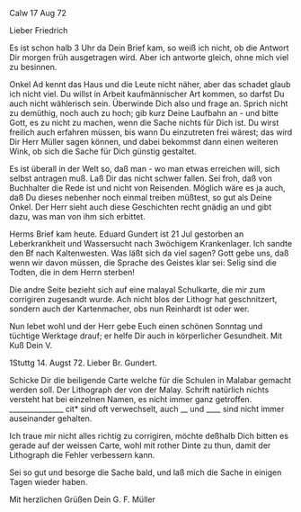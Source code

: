  Calw 17 Aug 72

Lieber Friedrich

Es ist schon halb 3 Uhr da Dein Brief kam, so weiß ich nicht, ob die Antwort Dir morgen früh ausgetragen wird. Aber ich antworte gleich, ohne mich viel zu besinnen.

Onkel Ad kennt das Haus und die Leute nicht näher, aber das schadet glaub ich nicht viel. Du willst in Arbeit kaufmännischer Art kommen, so darfst Du auch nicht wählerisch sein. Überwinde Dich also und frage an. Sprich nicht zu demüthig, noch auch zu hoch; gib kurz Deine Laufbahn an - und bitte Gott, es zu nicht zu machen, wenn die Sache nichts für Dich ist. Du wirst freilich auch erfahren müssen, bis wann Du einzutreten frei wärest; das wird Dir Herr Müller sagen können, und dabei bekommst dann einen weiteren Wink, ob sich die Sache für Dich günstig gestaltet.

Es ist überall in der Welt so, daß man - wo man etwas erreichen will, sich selbst antragen muß. Laß Dir das nicht schwer fallen. Sei froh, daß von Buchhalter die Rede ist und nicht von Reisenden. Möglich wäre es ja auch, daß Du dieses nebenher noch einmal treiben müßtest, so gut als Deine Onkel. Der Herr sieht auch diese Geschichten recht gnädig an und gibt dazu, was man von ihm sich erbittet.

Herms Brief kam heute. Eduard Gundert ist 21 Jul gestorben an Leberkrankheit und Wassersucht nach 3wöchigem Krankenlager. Ich sandte den Bf nach Kaltenwesten. Was läßt sich da viel sagen? Gott gebe uns, daß wenn wir davon müssen, die Sprache des Geistes klar sei: Selig sind die Todten, die in dem Herrn sterben!

Die andre Seite bezieht sich auf eine malayal Schulkarte, die mir zum corrigiren zugesandt wurde. Ach nicht blos der Lithogr hat geschnitzert, sondern auch der Kartenmacher, obs nun Reinhardt ist oder wer.

Nun lebet wohl und der Herr gebe Euch einen schönen Sonntag und tüchtige Werktage drauf; er helfe Dir auch in körperlicher Gesundheit. Mit Kuß  Dein V.


 1Stuttg 14. Augst 72.
Lieber Br. Gundert.

Schicke Dir die beiligende Carte welche für die Schulen in Malabar gemacht werden soll. Der Lithograph der von der Malay. Schrift natürlich nichts versteht hat bei einzelnen Namen, es nicht immer ganz getroffen. _______________ cit* sind oft verwechselt, auch __ und ____ sind nicht immer auseinander gehalten.

Ich traue mir nicht alles richtig zu corrigiren, möchte deßhalb Dich bitten es gerade auf der weissen Carte, wohl mit rother Dinte zu thun, damit der Lithograph die Fehler verbessern kann.

Sei so gut und besorge die Sache bald, und laß mich die Sache in einigen Tagen wieder haben.

 Mit herzlichen Grüßen
 Dein G. F. Müller
